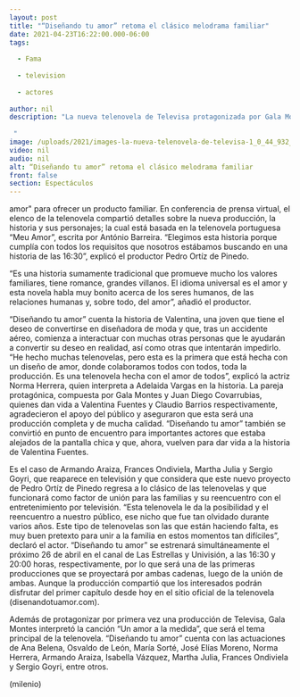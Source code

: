 ```yaml
---
layout: post
title: "“Diseñando tu amor” retoma el clásico melodrama familiar"
date: 2021-04-23T16:22:00.000-06:00
tags:
  
  - Fama
  
  - television
  
  - actores
  
author: nil
description: "La nueva telenovela de Televisa protagonizada por Gala Montes y Juan Diego Covarrubias se transmitirá por Las Estrellas y Univisión a partir del lunes 26.  "
image: /uploads/2021/images-la-nueva-telenovela-de-televisa-1_0_44_932_579.jpeg
video: nil
audio: nil
alt: “Diseñando tu amor” retoma el clásico melodrama familiar
front: false
section: Espectáculos
---
```


amor" para ofrecer un producto familiar. En conferencia de prensa virtual, el elenco de la telenovela compartió detalles sobre la nueva producción, la historia y sus personajes; la cual está basada en la telenovela portuguesa “Meu Amor”, escrita por António Barreira. “Elegimos esta historia porque cumplía con todos los requisitos que nosotros estábamos buscando en una historia de las 16:30”, explicó el productor Pedro Ortíz de Pinedo.

“Es una historia sumamente tradicional que promueve mucho los valores familiares, tiene romance, grandes villanos. El idioma universal es el amor y esta novela habla muy bonito acerca de los seres humanos, de las relaciones humanas y, sobre todo, del amor”, añadió el productor. 

“Diseñando tu amor” cuenta la historia de Valentina, una joven que tiene el deseo de convertirse en diseñadora de moda y que, tras un accidente aéreo, comienza a interactuar con muchas otras personas que le ayudarán a convertir su deseo en realidad, así como otras que intentarán impedirlo. “He hecho muchas telenovelas, pero esta es la primera que está hecha con un diseño de amor, donde colaboramos todos con todos, toda la producción. Es una telenovela hecha con el amor de todos”, explicó la actriz Norma Herrera, quien interpreta a Adelaida Vargas en la historia. La pareja protagónica, compuesta por Gala Montes y Juan Diego Covarrubias, quienes dan vida a Valentina Fuentes y Claudio Barrios respectivamente, agradecieron el apoyo del público y aseguraron que esta será una producción completa y de mucha calidad. 
“Diseñando tu amor” también se convirtió en punto de encuentro para importantes actores que estaba alejados de la pantalla chica y que, ahora, vuelven para dar vida a la historia de Valentina Fuentes. 

Es el caso de Armando Araiza, Frances Ondiviela, Martha Julia y Sergio Goyri, que reaparece en televisión y que considera que este nuevo proyecto de Pedro Ortíz de Pinedo regresa a lo clásico de las telenovelas y que funcionará como factor de unión para las familias y su reencuentro con el entretenimiento por televisión. “Esta telenovela le da la posibilidad y el reencuentro a nuestro público, ese nicho que fue tan olvidado durante varios años. Este tipo de telenovelas son las que están haciendo falta, es muy buen pretexto para unir a la familia en estos momentos tan difíciles”, declaró el actor. “Diseñando tu amor” se estrenará simultáneamente el próximo 26 de abril en el canal de Las Estrellas y Univisión, a las 16:30 y 20:00 horas, respectivamente, por lo que será una de las primeras producciones que se proyectará por ambas cadenas, luego de la unión de ambas. 
Aunque la producción compartió que los interesados podrán disfrutar del primer capítulo desde hoy en el sitio oficial de la telenovela (disenandotuamor.com). 

Además de protagonizar por primera vez una producción de Televisa, Gala Montes interpretó la canción “Un amor a la medida”, que será el tema principal de la telenovela. “Diseñando tu amor” cuenta con las actuaciones de Ana Belena, Osvaldo de León, María Sorté, José Elías Moreno, Norma Herrera, Armando Araiza, Isabella Vázquez, Martha Julia, Frances Ondiviela y Sergio Goyri, entre otros. 

(milenio)